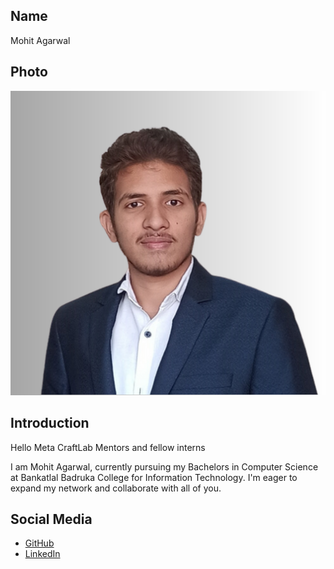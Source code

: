 ## Name
Mohit Agarwal

## Photo
![Mohit Agarwal](Profilepic.png)

## Introduction
Hello Meta CraftLab Mentors and fellow interns

I am Mohit Agarwal, currently pursuing  my Bachelors in Computer Science at Bankatlal Badruka College for Information Technology.
I'm eager to expand my network and collaborate with all of you.

## Social Media
- [GitHub](https://github.com/agarwalmohit26)
- [LinkedIn](https://www.linkedin.com/in/mohitag026/)

